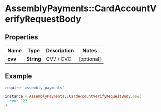 # AssemblyPayments::CardAccountVerifyRequestBody

## Properties

| Name | Type | Description | Notes |
| ---- | ---- | ----------- | ----- |
| **cvv** | **String** | CVV / CVC | [optional] |

## Example

```ruby
require 'assembly_payments'

instance = AssemblyPayments::CardAccountVerifyRequestBody.new(
  cvv: 123
)
```

